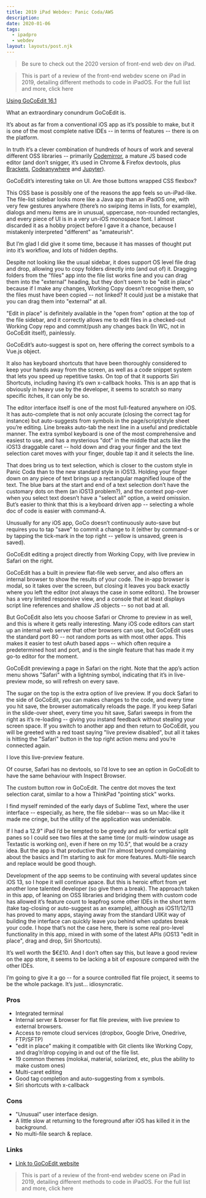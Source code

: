 ```yaml
---
title: 2019 iPad Webdev: Panic Coda/AWS
description: 
date: 2020-01-06
tags:
  - ipadpro
  - webdev
layout: layouts/post.njk
---
```


> Be sure to check out the 2020 version of front-end web dev on iPad.

> This is part of a review of the front-end webdev scene on iPad in 2019, detailing different methods to code in iPadOS. For the full list and more, click here

[Using GoCoEdit 16.1](https://gocoedit.app/)

What an extraordinary conundrum GoCoEdit is.

It’s about as far from a conventional iOS app as it’s possible to make, but it is one of the most complete native IDEs -- in terms of features -- there is on the platform.

In truth it’s a clever combination of hundreds of hours of work and several different OSS libraries -- primarily [Codemirror](https://codemirror.net/), a mature JS based code editor (and don’t snigger, it’s used in Chrome & Firefox devtools, plus [Brackets](http://brackets.io/), [Codeanywhere](https://codeanywhere.com/) and [Jupyter](https://jupyter.org/)).

GoCoEdit’s interesting take on UI. Are those buttons wrapped CSS flexbox?

This OSS base is possibly one of the reasons the app feels so un-iPad-like. The file-list sidebar looks more like a Java app than an iPadOS one, with very few gestures anywhere (there’s no swiping items in lists, for example), dialogs and menu items are in unusual, uppercase, non-rounded rectangles, and every piece of UI is in a very un-iOS monospace font. I almost discarded it as a hobby project before I gave it a chance, because I mistakenly interpreted "different" as "amateurish".

But I’m glad I did give it some time, because it has masses of thought put into it’s workflow, and lots of hidden depths.

Despite not looking like the usual sidebar, it does support OS level file drag and drop, allowing you to copy folders directly into (and out of) it. Dragging folders from the "files" app into the file list works fine and you can drag them into the "external" heading, but they don’t seem to be "edit in place" because if I make any changes, Working Copy doesn’t recognise them, so the files must have been copied -- not linked? It could just be a mistake that you can drag them into "external" at all.

"Edit in place" is definitely available in the "open from" option at the top of the file sidebar, and it correctly allows me to edit files in a checked-out Working Copy repo and commit/push any changes back (In WC, not in GoCoEdit itself), painlessly.

GoCoEdit’s auto-suggest is spot on, here offering the correct symbols to a Vue.js object.

It also has keyboard shortcuts that have been thoroughly considered to keep your hands away from the screen, as well as a code snippet system that lets you speed up repetitive tasks. On top of that it supports Siri Shortcuts, including having it’s own x-callback hooks. This is an app that is obviously in heavy use by the developer, it seems to scratch so many specific itches, it can only be so.

The editor interface itself is one of the most full-featured anywhere on iOS. It has auto-complete that is not only accurate (closing the correct tag for instance) but auto-suggests from symbols in the page/script/style sheet you’re editing. Line breaks auto-tab the next line in a useful and predictable manner. The extra symbol keyboard is one of the most comprehensive and easiest to use, and has a mysterious "dot" in the middle that acts like the iOS13 draggable caret -- hold down and drag your finger and the text selection caret moves with your finger, double tap it and it selects the line.

That does bring us to text selection, which is closer to the custom style in Panic Coda than to the new standard style in iOS13. Holding your finger down on any piece of text brings up a rectangular magnified loupe of the text. The blue bars at the start and end of a text selection don’t have the customary dots on them (an iOS13 problem?), and the context pop-over when you select text doesn’t have a "select all" option, a weird omission. But’s easier to think that this is a keyboard driven app -- selecting a whole doc of code is easier with command-A.

Unusually for any iOS app, GoCo doesn’t continuously auto-save but requires you to tap "save" to commit a change to it (either by command-s or by tapping the tick-mark in the top right -- yellow is unsaved, green is saved).

GoCoEdit editing a project directly from Working Copy, with live preview in Safari on the right.

GoCoEdit has a built in preview flat-file web server, and also offers an internal browser to show the results of your code. The in-app browser is modal, so it takes over the screen, but closing it leaves you back exactly where you left the editor (not always the case in some editors). The browser has a very limited responsive view, and a console that at least displays script line references and shallow JS objects -- so not bad at all.

But GoCoEdit also lets you choose Safari or Chrome to preview in as well, and this is where it gets really interesting. Many iOS code editors can start up an internal web server that other browsers can use, but GoCoEdit uses the standard port 80 -- not random ports as with most other apps. This makes it easier to test oAuth based apps -- which often require a predetermined host and port, and is the single feature that has made it my go-to editor for the moment.

GoCoEdit previewing a page in Safari on the right. Note that the app’s action menu shows "Safari" with a lightning symbol, indicating that it’s in live-preview mode, so will refresh on every save.

The sugar on the top is the extra option of live preview. If you dock Safari to the side of GoCoEdit, you can makes changes to the code, and every time you hit save, the browser automatically reloads the page. If you keep Safari in the slide-over sheet, every time you hit save, Safari sweeps in from the right as it’s re-loading -- giving you instand feedback without stealing your screen space. If you switch to another app and then return to GoCoEdit, you will be greeted with a red toast saying "live preview disabled", but all it takes is hitting the "Safari" button in the top right action menu and you’re connected again.

I love this live-preview feature.

Of course, Safari has no devtools, so I’d love to see an option in GoCoEdit to have the same behaviour with Inspect Browser.

The custom button row in GoCoEdit. The centre dot moves the text selection carat, similar to a how a ThinkPad "pointing stick" works.

I find myself reminded of the early days of Sublime Text, where the user interface -- especially, as here, the file sidebar-- was so un Mac-like it made me cringe, but the utility of the application was undeniable.

If I had a 12.9" iPad I’d be tempted to be greedy and ask for vertical split panes so I could see two files at the same time (or multi-window usage as Textastic is working on), even if here on my 10.5", that would be a crazy idea. But the app is that productive that I’m almost beyond complaining about the basics and I’m starting to ask for more features. Multi-file search and replace would be good though.

Development of the app seems to be continuing with several updates since iOS 13, so I hope it will continue apace. But this is heroic effort from yet another lone talented developer (so give them a break). The approach taken in this app, of leaning on OSS libraries and bridging them with custom code has allowed it’s feature count to leapfrog some other IDEs in the short term (take tag-closing or auto-suggest as an example), although as iOS11/12/13 has proved to many apps, staying away from the standard UIKit way of building the interface can quickly leave you behind when updates break your code. I hope that’s not the case here, there is some real pro-level functionality in this app, mixed in with some of the latest APIs (iOS13 "edit in place", drag and drop, Siri Shortcuts).

It’s well worth the $€£10. And I don’t often say this, but leave a good review on the app store, it seems to be lacking a bit of exposure compared with the other IDEs.

I’m going to give it a go -- for a source controlled flat file project, it seems to be the whole package. It’s just… idiosyncratic.

### Pros
- Integrated terminal
- Internal server & browser for flat file preview, with live preview to external browsers.
- Access to remote cloud services (dropbox, Google Drive, Onedrive, FTP/SFTP)
- "edit in place" making it compatible with Git clients like Working Copy, and drag’n’drop copying in and out of the file list.
- 19 common themes (molokai, material, solarized, etc, plus the ability to make custom ones)
- Multi-caret editing
- Good tag completion and auto-suggesting from x symbols.
- Siri shortcuts with x-callback

### Cons
- "Unusual" user interface design.
- A little slow at returning to the foreground after iOS has killed it in the background.
- No multi-file search & replace.

### Links
- [Link to GoCoEdit website](https://gocoedit.app/)

> This is part of a review of the front-end webdev scene on iPad in 2019, detailing different methods to code in iPadOS. For the full list and more, click here
